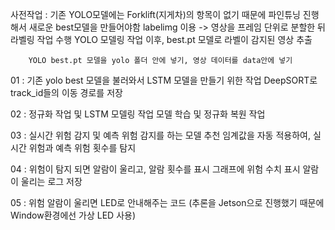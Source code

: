 사전작업 : 기존 YOLO모델에는 Forklift(지게차)의 항목이 없기 때문에 파인튜닝 진행해서 새로운 best모델을 만들어야함
        labelimg 이용 -> 영상을 프레임 단위로 분할한 뒤 라벨링 작업 수행
        YOLO 모델링 작업 이후, best.pt 모델로 라벨이 감지된 영상 추출

        YOLO best.pt 모델을 yolo 폴더 안에 넣기, 영상 데이터를 data안에 넣기

01 : 기존 yolo best 모델을 불러와서 LSTM 모델을 만들기 위한 작업
    DeepSORT로 track_id들의 이동 경로를 저장

02 : 정규화 작업 및 LSTM 모델링 작업 
    모델 학습 및 정규화 복원 작업 

03 : 실시간 위험 감지 및 예측 위험 감지를 하는 모델
    추천 임계값을 자동 적용하여, 실시간 위험과 예측 위험 횟수를 탐지 

04 : 위험이 탐지 되면 알람이 울리고, 알람 횟수를 표시
    그래프에 위험 수치 표시
    알람이 울리는 로그 저장 

05 : 위험 알람이 울리면 LED로 안내해주는 코드 
    (추론을 Jetson으로 진행했기 때문에 Window환경에선 가상 LED 사용)